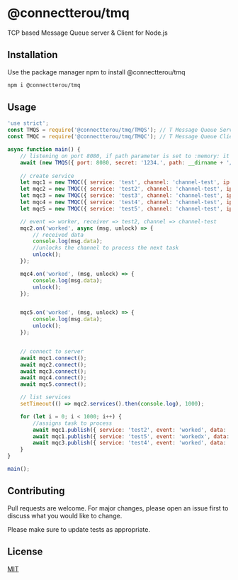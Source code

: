 # @connectterou/tmq

TCP based Message Queue server & Client for Node.js

## Installation

Use the package manager npm to install @connectterou/tmq

```bash
npm i @connectterou/tmq
```

## Usage

```javascript
'use strict';
const TMQS = require('@connectterou/tmq/TMQS'); // T Message Queue Server
const TMQC = require('@connectterou/tmq/TMQC'); // T Message Queue Client

async function main() {
    // listening on port 8080, if path parameter is set to :memory: it stores data in ram
    await (new TMQS({ port: 8080, secret: '1234.', path: __dirname + '/data/db.db' })).listen();
    
    // create service
    let mqc1 = new TMQC({ service: 'test', channel: 'channel-test', ip: '127.0.0.1', port: 8080, secret: '1234.' }); 
    let mqc2 = new TMQC({ service: 'test2', channel: 'channel-test', ip: '127.0.0.1', port: 8080, secret: '1234.' });
    let mqc3 = new TMQC({ service: 'test3', channel: 'channel-test', ip: '127.0.0.1', port: 8080, secret: '1234.' });
    let mqc4 = new TMQC({ service: 'test4', channel: 'channel-test', ip: '127.0.0.1', port: 8080, secret: '1234.' });
    let mqc5 = new TMQC({ service: 'test5', channel: 'channel-test', ip: '127.0.0.1', port: 8080, secret: '1234.' });

    // event => worker, receiver => test2, channel => channel-test
    mqc2.on('worked', async (msg, unlock) => {
        // received data
        console.log(msg.data);
        //unlocks the channel to process the next task
        unlock(); 
    });

    mqc4.on('worked', (msg, unlock) => {
        console.log(msg.data);
        unlock();
    });


    mqc5.on('worked', (msg, unlock) => {
        console.log(msg.data);
        unlock();
    });


    // connect to server
    await mqc1.connect();
    await mqc2.connect();
    await mqc3.connect();
    await mqc4.connect();
    await mqc5.connect();

    // list services
    setTimeout(() => mqc2.services().then(console.log), 1000);

    for (let i = 0; i < 1000; i++) {
        //assigns task to process
        await mqc1.publish({ service: 'test2', event: 'worked', data: 'holaaa mqc1 > mqc2 - ' + i });
        await mqc1.publish({ service: 'test5', event: 'workedx', data: 'holaaa mqc1 > mqc5 - ' + i });
        await mqc3.publish({ service: 'test4', event: 'worked', data: 'holaaa mqc3 > mqc4 - ' + i });
    }
}

main();

```

## Contributing
Pull requests are welcome. For major changes, please open an issue first to discuss what you would like to change.

Please make sure to update tests as appropriate.

## License
[MIT](https://choosealicense.com/licenses/mit/)